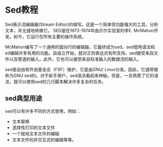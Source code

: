 # Sed教程

Sed表示流编辑器(Stream Editor)的缩写。这是一个简单但功能强大的工具，分析文本，并无缝地转换它。 SED是在1973-1974年由贝尔实验室的李E. McMahon开发。如今，它运行在所有主要的操作系统。

McMahon编写了一个通用的面向行的编辑器，它最终成为sed。sed借用语法和ed编辑许多有用的功能。自成立开始，就对正则表达式有所支持。sed接受来自文件以及管道的输入。此外，它也可以接受来自标准输入的数据流的输入。

sed是自由软件由基金会（FSF）维护，它是由GNU/ Linux分发。因此，它通常被称为GNU sed的。对于新手用户，sed语法看起来神秘。但是，一旦熟悉了它的语法，就可以使用sed的几行脚本解决许多复杂的任务。

## sed典型用途

sed可以有许多不同的方式使用，例如：

*   文本替换
*   选择性打印的文本文件
*   一个就地文本文件的编辑
*   文本文件的非交互式的编辑等等。

